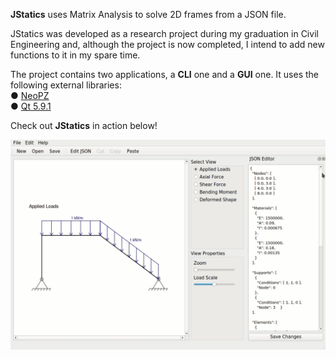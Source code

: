 **JStatics** uses Matrix Analysis to solve 2D frames from a JSON file.

JStatics was developed as a research project during my graduation in Civil Engineering and, 
although the project is now completed, I intend to add new functions to it in my spare time.

The project contains two applications, a **CLI** one and a **GUI** one. 
It uses the following external libraries:    
    ● [NeoPZ](https://github.com/labmec/neopz)    
    ● [Qt 5.9.1](https://download.qt.io/archive/qt/5.9/5.9.1/)

Check out **JStatics** in action below!

![JStatics Demo](assets/example.gif)
